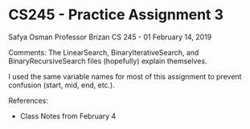 # CS245 - Practice Assignment 3

Safya Osman
Professor Brizan
CS 245 - 01
February 14, 2019

Comments:
The LinearSearch, BinaryIterativeSearch, and BinaryRecursiveSearch files (hopefully) explain themselves.

I used the same variable names for most of this assignment to prevent confusion (start, mid, end, etc.).

References:
- Class Notes from February 4